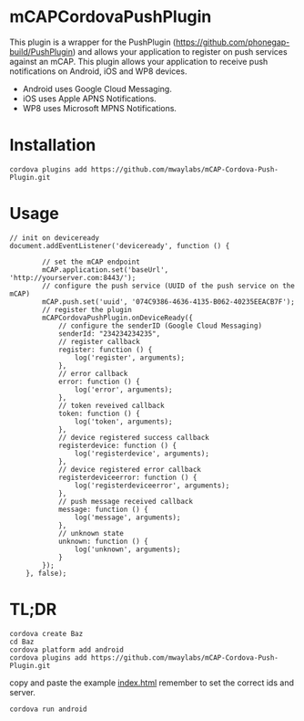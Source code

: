 # mCAPCordovaPushPlugin

This plugin is a wrapper for the PushPlugin (https://github.com/phonegap-build/PushPlugin) and allows your application to register on push services against an mCAP.
This plugin allows your application to receive push notifications on Android, iOS and WP8 devices.
* Android uses Google Cloud Messaging.
* iOS uses Apple APNS Notifications.
* WP8 uses Microsoft MPNS Notifications.


# Installation

```
cordova plugins add https://github.com/mwaylabs/mCAP-Cordova-Push-Plugin.git
```

# Usage

```
// init on deviceready
document.addEventListener('deviceready', function () {

        // set the mCAP endpoint
        mCAP.application.set('baseUrl', 'http://yourserver.com:8443/');
        // configure the push service (UUID of the push service on the mCAP)
        mCAP.push.set('uuid', '074C9386-4636-4135-B062-40235EEACB7F');
        // register the plugin
        mCAPCordovaPushPlugin.onDeviceReady({
            // configure the senderID (Google Cloud Messaging)
            senderId: "234234234235",
            // register callback
            register: function () {
                log('register', arguments);
            },
            // error callback
            error: function () {
                log('error', arguments);
            },
            // token reveived callback
            token: function () {
                log('token', arguments);
            },
            // device registered success callback
            registerdevice: function () {
                log('registerdevice', arguments);
            },
            // device registered error callback
            registerdeviceerror: function () {
                log('registerdeviceerror', arguments);
            },
            // push message received callback
            message: function () {
                log('message', arguments);
            },
            // unknown state
            unknown: function () {
                log('unknown', arguments);
            }
        });
    }, false);
```


# TL;DR

```
cordova create Baz
cd Baz
cordova platform add android
cordova plugins add https://github.com/mwaylabs/mCAP-Cordova-Push-Plugin.git
```

copy and paste the example [index.html](https://github.com/mwaylabs/mCAP-Cordova-Push-Plugin/blob/master/Example/index.html) remember to set the correct ids and server.

```
cordova run android
```